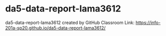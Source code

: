 # da5-data-report-lama3612
da5-data-report-lama3612 created by GitHub Classroom
Link: https://info-201a-sp20.github.io/da5-data-report-lama3612/
